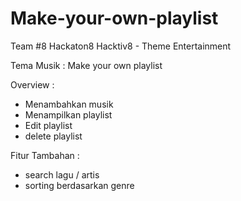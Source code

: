 # Make-your-own-playlist

Team #8 Hackaton8 Hacktiv8 - Theme Entertainment

Tema Musik : Make your own playlist

Overview :
- Menambahkan musik
- Menampilkan playlist
- Edit playlist
- delete playlist

Fitur Tambahan :
- search lagu / artis
- sorting berdasarkan genre
